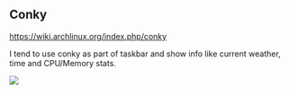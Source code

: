 ## Conky

https://wiki.archlinux.org/index.php/conky

I tend to use conky as part of taskbar and show info like current weather, time and CPU/Memory stats.

<img src="https://my.mixtape.moe/fkakug.png" />
